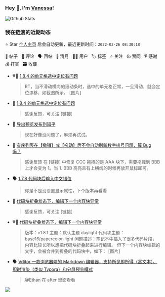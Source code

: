 ### Hey 👋, I'm [Vanessa](http://vanessa.b3log.org/)!

![Github Stats](https://github-readme-stats.vercel.app/api?username=Vanessa219&show_icons=true)

<!--events start -->

### 我在[链滴](https://ld246.com)的近期动态

⭐️ Star [个人主页](https://github.com/Vanessa219/Vanessa219) 后会自动更新，最近更新时间：`2022-02-26 08:30:18`

📝 帖子 &nbsp; 💬 评论 &nbsp; 🗣 回帖 &nbsp; 🌙 清月 &nbsp; 👨‍💻 用户 &nbsp; 🏷️ 标签 &nbsp; ⭐️ 关注 &nbsp; 👍 赞同 &nbsp; 💗 感谢 &nbsp; 💰 打赏 &nbsp; 🗃 收藏

* 💗📝 [1.8.4 的单元格选中定位有问题](https://ld246.com/article/1645799728741)

  > RT，当不滑动横向的滚动条时，选中的单元格正常，一旦滑动，就会定位漂移，如截图所示。 [图片]
* 💬 [1.8.4 的单元格选中定位有问题](https://ld246.com/article/1645799728741/comment/1645801593739#comments)

  > 感谢反馈，可关注 [链接]
* 💬 [导出预览发布到知乎](https://ld246.com/article/1628833668431/comment/1645718218365#comments)

  > 现在好像没问题了，麻烦再试试。
* 💬 [有序列表在【撤销】或【拖动】后不会自动刷新数字排号问题，算 Bug 吗？](https://ld246.com/article/1645625755875/comment/1645630478010#comments)

  > 感谢反馈 在 [链接] 中修复 CCC 拖拽的是 AAA 块下，需要拖拽到 BBB 上才会变为 1。当 1. BBB 高亮且有上横线的时候再放开鼠标即可。
* 🗣 [1.7.8 代码块后输入中文错位](https://ld246.com/article/1643209564517/comment/1645539080085#comments)

  > 你是不是没设置显示属性，下个版本再看看
* 💬 [代码块折叠状态下，编辑下一个内容块异常](https://ld246.com/article/1645596573356/comment/1645611294026#comments)

  > 感谢反馈，可关注 [链接]
* 💗📝 [代码块折叠状态下，编辑下一个内容块异常](https://ld246.com/article/1645596573356)

  > 版本：v1.8.1 主题：默认主题 daylight 代码块主题：base16/papercolor-light 问题描述：笔记本中插入了很多代码片段，内容比较长所以想把代码块折叠起来进行编辑。 但下一个内容块编辑的文字，会被合并到折叠的代码块中，如下： [图片]
* 🗣 [Vditor 一款浏览器端的 Markdown 编辑器，支持所见即所得（富文本）、即时渲染（类似 Typora）和分屏预览模式](https://ld246.com/article/1549638745630/comment/1645518214206#comments)

  > @Ethan 在 after 里面看看


<!--events end -->

<a title="Hits" target="_blank" href="https://github.com/Vanessa219/Vanessa219"><img src="https://hits.b3log.org/Vanessa219/Vanessa219.svg"></a>
